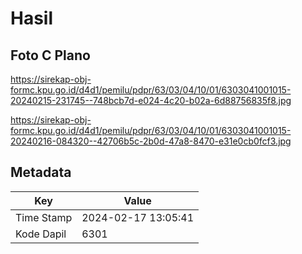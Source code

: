 # Hasil

## Foto C Plano

https://sirekap-obj-formc.kpu.go.id/d4d1/pemilu/pdpr/63/03/04/10/01/6303041001015-20240215-231745--748bcb7d-e024-4c20-b02a-6d88756835f8.jpg

https://sirekap-obj-formc.kpu.go.id/d4d1/pemilu/pdpr/63/03/04/10/01/6303041001015-20240216-084320--42706b5c-2b0d-47a8-8470-e31e0cb0fcf3.jpg


## Metadata

| Key        | Value               |
| ---------- | ------------------- |
| Time Stamp | 2024-02-17 13:05:41 |
| Kode Dapil | 6301                |




